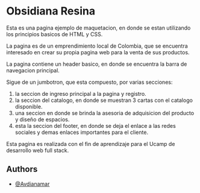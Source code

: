 
#  Obsidiana Resina

Esta es una pagina ejemplo de maquetacion, en donde se estan utilizando los principios basicos de HTML y CSS.

La pagina es de un emprendimiento local de Colombia, que se encuentra interesado en crear su propia pagina web para la venta de sus productos.

La pagina contiene un header basico, en donde se encuentra la barra de navegacion principal.

Sigue de un jumbotron, que esta compuesto, por varias secciones:
1. la seccion de ingreso principal a la pagina y registro.
2. la seccion del catalogo, en donde se muestran 3 cartas con el catalogo disponible.
3. una seccion en donde se brinda la asesoria de adquisicion del producto y diseño de espacios.
4. esta la seccion del footer, en donde se deja el enlace a las redes sociales y demas enlaces importantes para el cliente.

Esta pagina es realizada con el fin de aprendizaje para el Ucamp de desarrollo web full stack.



## Authors

- [@Avdianamar](https://github.com/Avdianamar)

